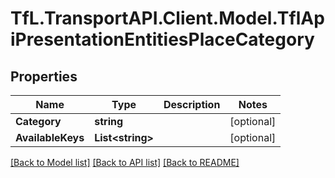 # TfL.TransportAPI.Client.Model.TflApiPresentationEntitiesPlaceCategory
## Properties

Name | Type | Description | Notes
------------ | ------------- | ------------- | -------------
**Category** | **string** |  | [optional] 
**AvailableKeys** | **List&lt;string&gt;** |  | [optional] 

[[Back to Model list]](../../TfL.TransportAPI.Client/docs/README.md#documentation-for-models) [[Back to API list]](../../TfL.TransportAPI.Client/docs/README.md#documentation-for-api-endpoints) [[Back to README]](../../TfL.TransportAPI.Client/docs/README.md)

